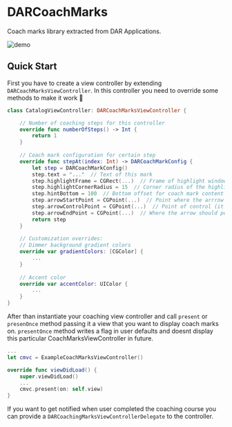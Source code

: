 # DARCoachMarks

Coach marks library extracted from DAR Applications.

![demo](https://thumbs.gfycat.com/BestExcitableClumber-max-14mb.gif "x")

## Quick Start

First you have to create a view controller by extending `DARCoachMarksViewController`. In this controller you need to override some methods to make it work 🙌

```Swift
class CatalogViewController: DARCoachMarksViewController {

	// Number of coaching steps for this controller
	override func numberOfSteps() -> Int {
		return 1
    }
    
    // Coach mark configuration for certain step
    override func stepAt(index: Int) -> DARCoachMarkConfig {
    	let step = DARCoachMarkConfig()
        step.text = "..."  // Text of this mark
        step.highlightFrame = CGRect(...)  // Frame of highlight window in dimmer
        step.highlightCornerRadius = 15  // Corner radius of the highlight window
        step.hintBottom = 100  // Bottom offset for coach mark content (text and buttons)
        step.arrowStartPoint = CGPoint(...)  // Point where the arrrow should start
        step.arrowControlPoint = CGPoint(...)  // Point of control (it uses quad curve path)
        step.arrowEndPoint = CGPoint(...)  // Where the arrow should point
        return step
    }
    
    // Customization overrides:
    // Dimmer background gradient colors
    override var gradientColors: [CGColor] {
    	...
    }
    
    // Accent color
    override var accentColor: UIColor {
    	...
    }
}
```

After than instantiate your coaching view controller and call `present` or `presenOnce` method passing it a view that you want to display coach marks on. `presentOnce` method writes a flag in user defaults and doesnt display this particular CoachMarksViewController in future.

```Swift
...
let cmvc = ExampleCoachMarksViewController()

override func viewDidLoad() {
    super.viewDidLoad()
    ...
    cmvc.present(on: self.view)
}
```

If you want to get notified when user completed the coaching course you can provide a `DARCoachingMarksViewControllerDelegate` to the controller.